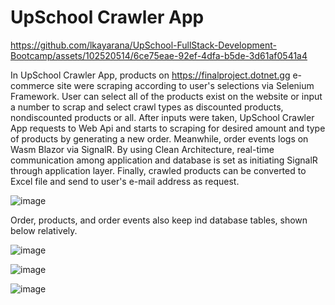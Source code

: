 # UpSchool Crawler App



https://github.com/lkayarana/UpSchool-FullStack-Development-Bootcamp/assets/102520514/6ce75eae-92ef-4dfa-b5de-3d61af0541a4



In UpSchool Crawler App, products on https://finalproject.dotnet.gg e-commerce site were scraping according to user's selections via Selenium Framework. User can select all of the products exist on the website or input a number to scrap and select crawl types as discounted products, nondiscounted products or all. After inputs were taken, UpSchool Crawler App requests to Web Api and starts to scraping for desired amount and type of products by generating a new order. Meanwhile, order events logs on Wasm Blazor via SignalR.
By using Clean Architecture, real-time communication among application and database is set as initiating SignalR through application layer. Finally, crawled products can be converted to Excel file and send to user's e-mail address as request.



![image](https://github.com/lkayarana/UpSchool-FullStack-Development-Bootcamp/assets/102520514/f2c37655-5686-462d-8de5-507fc172e61b)



Order, products, and order events also keep ind database tables, shown below relatively.


![image](https://github.com/lkayarana/UpSchool-FullStack-Development-Bootcamp/assets/102520514/500ffa4b-200e-41e6-bf96-e5765a44dd7b)


![image](https://github.com/lkayarana/UpSchool-FullStack-Development-Bootcamp/assets/102520514/ccf62d96-eb60-4861-b103-e38112702de6)


![image](https://github.com/lkayarana/UpSchool-FullStack-Development-Bootcamp/assets/102520514/1ad13473-006d-4e1c-a080-ce752dd8cd5d)

